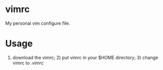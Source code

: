 # vimrc

My personal vim configure file.

# Usage

1) download the vimrc; 2) put vimrc in your $HOME directory; 3) change vimrc to .vimrc
